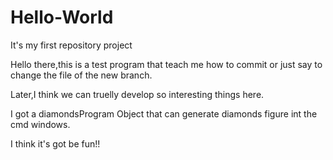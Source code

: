 # Hello-World
It's my first repository project

Hello there,this is a test program that teach me how to commit or just say to change the file of the new branch.

Later,I think we can truelly develop so interesting things here.

I got a diamondsProgram Object that can generate diamonds figure int the cmd windows.

I think it's got be fun!!
